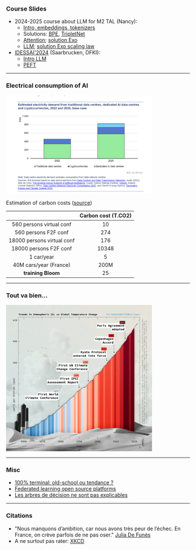 
### Course Slides

- 2024-2025 course about LLM for M2 TAL (Nancy):
    - [Intro, embeddings, tokenizers](https://olki.loria.fr/cerisara/lexres/2024intro.html)
    - Solutions: [BPE](https://olki.loria.fr/cerisara/lexres/bpe.py), [TripletNet](https://olki.loria.fr/cerisara/lexres/triplet.py)
    - [Attention](https://olki.loria.fr/cerisara/lexres/2024att.html); [solution Exo](https://olki.loria.fr/cerisara/lexres/selfatt.py)
    - [LLM](https://olki.loria.fr/cerisara/lexres/2024llm.html); [solution Exo scaling law](https://olki.loria.fr/cerisara/lexres/scale.py)
- [IDESSAI'2024](https://idessai.eu/) (Saarbrucken, DFKI):
    - [Intro LLM](https://olki.loria.fr/cerisara/talks/2024llmintro.html)
    - [PEFT](https://olki.loria.fr/cerisara/talks/2024peft.html)

-------------

### Electrical consumption of AI

<img src="img/elec.png" width="400"/>

Estimation of carbon costs ([source](https://www.6connex.com/sustainability/))

|   | Carbon cost (T.CO2) |
|:-:|:-------------------:|
| 560 persons virtual conf | 10 |
| 560 persons F2F conf | 274 |
| 18000 persons virtual conf | 176 |
| 18000 persons F2F conf | 10348 |
| 1 car/year | 5 |
| 40M cars/year (France) | 200M |
| **training Bloom** | 25 |

-------------

### Tout va bien...

<img src="img/co2.png" width="400"/>

-------------

### Misc

- [100% terminal: old-school ou tendance ?](nogui.html)
- [Federated learning open source platforms](fedDL.html)
- [Les arbres de décision ne sont pas explicables](xai.html)

-------------

### Citations

- "Nous manquons d’ambition, car nous avons très peur de l’échec. En France, on crève parfois de ne pas oser." [Julia De Funès](https://www.lecho.be/opinions/general/julia-de-funes-la-mecanique-metro-boulot-dodo-est-mise-a-mal-avec-le-teletravail-et-c-est-tant-mieux/10252395.html)
- A ne surtout pas rater: [XKCD](https://xkcd.com/)

